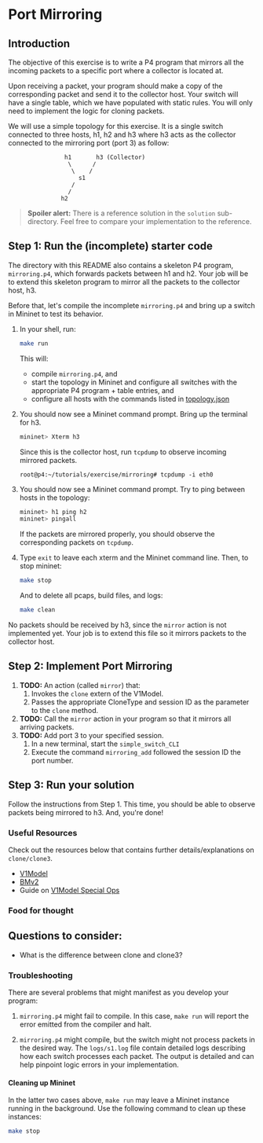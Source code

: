 # Port Mirroring

## Introduction

The objective of this exercise is to write a P4 program that mirrors all the incoming packets to a specific port where a collector is located at.

Upon receiving a packet, your program should make a copy of the corresponding packet and send it to the collector host. Your switch will have a single table, which we have populated with static rules. You will only need to implement the logic for cloning packets. 

We will use a simple topology for this exercise. It is a single switch connected to three hosts, h1, h2 and h3 where h3 acts as the collector connected to the mirroring port (port 3) as follow: 

```
                h1       h3 (Collector)
                 \      /
                  \    /
                    s1  
                  /    
                 /      
               h2        

```
> **Spoiler alert:** There is a reference solution in the `solution`
> sub-directory. Feel free to compare your implementation to the
> reference.

## Step 1: Run the (incomplete) starter code

The directory with this README also contains a skeleton P4 program,
`mirroring.p4`, which forwards packets between h1 and h2. Your job will be to
extend this skeleton program to mirror all the packets to the collector host, h3.

Before that, let's compile the incomplete `mirroring.p4` and bring
up a switch in Mininet to test its behavior.

1. In your shell, run:
   ```bash
   make run
   ```
   This will:
   * compile `mirroring.p4`, and
   * start the topology in Mininet and configure all switches with
   the appropriate P4 program + table entries, and
   * configure all hosts with the commands listed in
   [topology.json](topology.json)

2. You should now see a Mininet command prompt. Bring up the terminal for h3.
   ```bash
   mininet> Xterm h3
   ```
   Since this is the collector host, run `tcpdump` to observe incoming mirrored packets.
   ```
   root@p4:~/tutorials/exercise/mirroring# tcpdump -i eth0
   ```

2. You should now see a Mininet command prompt. Try to ping between
   hosts in the topology:
   ```bash
   mininet> h1 ping h2
   mininet> pingall
   ```
   If the packets are mirrored properly, you should observe the corresponding packets on `tcpdump`.
3. Type `exit` to leave each xterm and the Mininet command line.
   Then, to stop mininet:
   ```bash
   make stop
   ```
   And to delete all pcaps, build files, and logs:
   ```bash
   make clean
   ```

No packets should be received by h3, since the `mirror` action is not implemented yet.
Your job is to extend this file so it mirrors packets to the collector host.

## Step 2: Implement Port Mirroring
1. **TODO:** An action (called `mirror`) that: 
    1. Invokes the `clone` extern of the V1Model.
    2. Passes the appropriate CloneType and session ID as the parameter to the `clone` method.
2. **TODO:** Call the `mirror` action in your program so that it mirrors all arriving packets.
3. **TODO:** Add port 3 to your specified session.
    1. In a new terminal, start the `simple_switch_CLI`
    2. Execute the command `mirroring_add` followed the session ID the port number.

## Step 3: Run your solution

Follow the instructions from Step 1. This time, you should be able to
observe packets being mirrored to h3. And, you're done!

### Useful Resources
Check out the resources below that contains further details/explanations on `clone/clone3`.
- [V1Model](https://github.com/p4lang/p4c/blob/master/p4include/v1model.p4)
- [BMv2](https://github.com/p4lang/behavioral-model/blob/master/docs/simple_switch.md)
- Guide on [V1Model Special Ops](https://github.com/jafingerhut/p4-guide/blob/master/v1model-special-ops/v1model-special-ops.p4)

### Food for thought

Questions to consider:
- 
 - What is the difference between clone and clone3?

### Troubleshooting

There are several problems that might manifest as you develop your program:

1. `mirroring.p4` might fail to compile. In this case, `make run` will
report the error emitted from the compiler and halt.

2. `mirroring.p4` might compile,  but the switch might not process packets in the desired
way. The `logs/s1.log` file contain detailed logs describing how each switch processes each packet. The output is
detailed and can help pinpoint logic errors in your implementation.

#### Cleaning up Mininet

In the latter two cases above, `make run` may leave a Mininet instance
running in the background. Use the following command to clean up
these instances:

```bash
make stop
```
